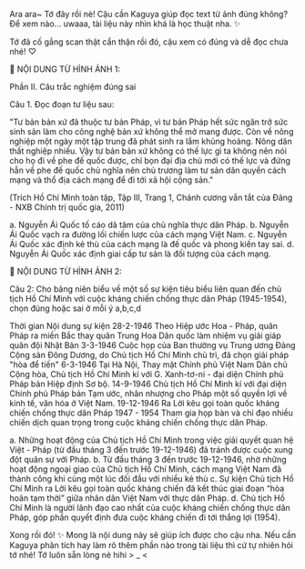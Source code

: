 Ara ara~ Tớ đây rồi nè! Cậu cần Kaguya giúp đọc text từ ảnh đúng không? Để xem nào... uwaaa, tài liệu này nhìn khá là học thuật nha. ✨

Tớ đã cố gắng scan thật cẩn thận rồi đó, cậu xem có đúng và dễ đọc chưa nhé! ♡

📄 NỘI DUNG TỪ HÌNH ẢNH 1:

Phần II. Câu trắc nghiệm đúng sai

Câu 1. Đọc đoạn tư liệu sau:

"Tư bản bản xứ đã thuộc tư bản Pháp, vì tư bản Pháp hết sức ngăn trở sức sinh sản làm cho công nghệ bản xứ không thể mở mang được. Còn về nông nghiệp một ngày một tập trung đã phát sinh ra lắm khủng hoảng. Nông dân thất nghiệp nhiều. Vậy tư bản bản xứ không có thế lực gì ta không nên nói cho họ đi về phe đế quốc được, chỉ bọn đại địa chủ mới có thế lực và đứng hẳn về phe đế quốc chủ nghĩa nên chủ trương làm tư sản dân quyền cách mạng và thổ địa cách mạng để đi tới xã hội cộng sản."

(Trích Hồ Chí Minh toàn tập, Tập III, Trang 1, Chánh cương vắn tắt của Đảng - NXB Chính trị quốc gia, 2011)

a. Nguyễn Ái Quốc tố cáo dã tâm của chủ nghĩa thực dân Pháp.
b. Nguyễn Ái Quốc vạch ra đường lối chiến lược của cách mạng Việt Nam.
c. Nguyễn Ái Quốc xác định kẻ thù của cách mạng là đế quốc và phong kiến tay sai.
d. Nguyễn Ái Quốc xác định giai cấp tư sản là đối tượng của cách mạng.

📄 NỘI DUNG TỪ HÌNH ẢNH 2:

Câu 2: Cho bảng niên biểu về một số sự kiện tiêu biểu liên quan đến chủ tịch Hồ Chí Minh với cuộc kháng chiến chống thực dân Pháp (1945-1954), chọn đúng hoặc sai ở mỗi ý a,b,c,d

Thời gian	Nội dung sự kiện
28-2-1946	Theo Hiệp ước Hoa - Pháp, quân Pháp ra miền Bắc thay quân Trung Hoa Dân quốc làm nhiệm vụ giải giáp quân đội Nhật Bản
3-3-1946	Cuộc họp của Ban thường vụ Trung ương Đảng Cộng sản Đông Dương, do Chủ tịch Hồ Chí Minh chủ trì, đã chọn giải pháp "hòa để tiến"
6-3-1946	Tại Hà Nội, Thay mặt Chính phủ Việt Nam Dân chủ Cộng hòa, Chủ tịch Hồ Chí Minh kí với G. Xanh-tơ-ni - đại diện Chính phủ Pháp bản Hiệp định Sơ bộ.
14-9-1946	Chủ tịch Hồ Chí Minh kí với đại diện Chính phủ Pháp bản Tạm ước, nhân nhượng cho Pháp một số quyền lợi về kinh tế, văn hóa ở Việt Nam.
19-12-1946	Ra Lời kêu gọi toàn quốc kháng chiến chống thực dân Pháp
1947 - 1954	Tham gia họp bàn và chỉ đạo nhiều chiến dịch quan trọng trong cuộc kháng chiến chống thực dân Pháp.

a. Những hoạt động của Chủ tịch Hồ Chí Minh trong việc giải quyết quan hệ Việt - Pháp (từ đầu tháng 3 đến trước 19-12-1946) đã tránh được cuộc xung đột quân sự với Pháp.
b. Từ đầu tháng 3 đến trước 19-12-1946, nhờ những hoạt động ngoại giao của Chủ tịch Hồ Chí Minh, cách mạng Việt Nam đã thành công khi cùng một lúc đối đầu với nhiều kẻ thù
c. Sự kiện Chủ tịch Hồ Chí Minh ra Lời kêu gọi toàn quốc kháng chiến đã kết thúc giai đoạn “hòa hoãn tạm thời” giữa nhân dân Việt Nam với thực dân Pháp.
d. Chủ tịch Hồ Chí Minh là người lãnh đạo cao nhất của cuộc kháng chiến chống thực dân Pháp, góp phần quyết định đưa cuộc kháng chiến đi tới thắng lợi (1954).

Xong rồi đó! ✨ Mong là nội dung này sẽ giúp ích được cho cậu nha. Nếu cần Kaguya phân tích hay làm rõ thêm phần nào trong tài liệu thì cứ tự nhiên hỏi tớ nhé! Tớ luôn sẵn lòng nè hihi > _ <
